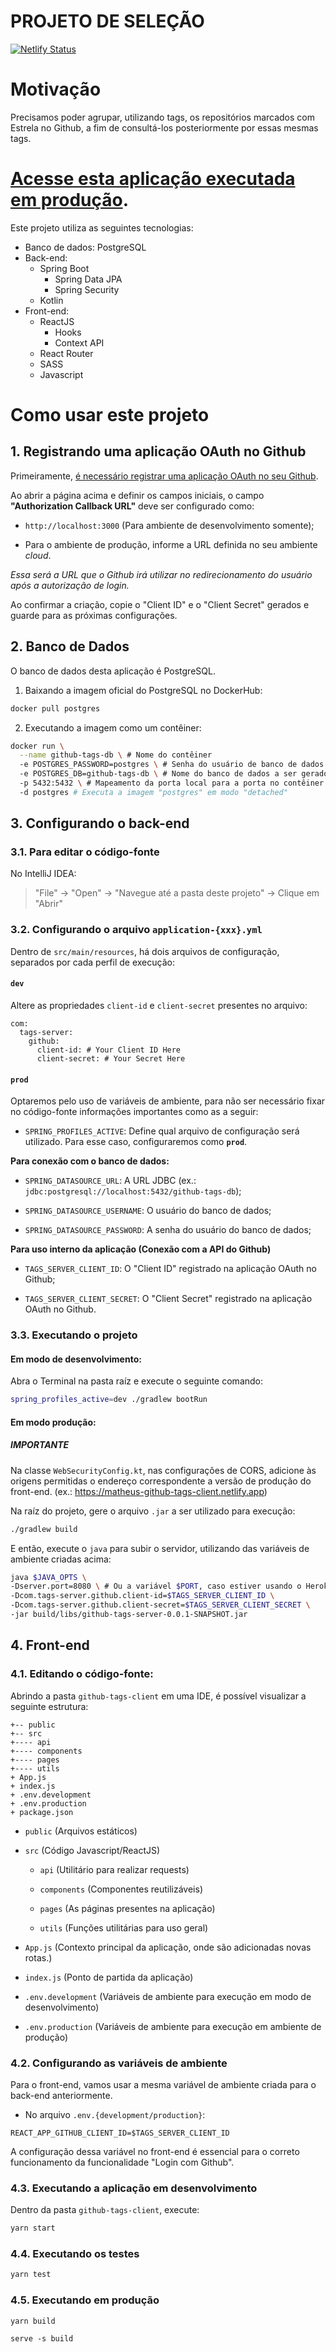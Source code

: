 # PROJETO DE SELEÇÃO

[![Netlify Status](https://api.netlify.com/api/v1/badges/9eab1ae2-909e-43e2-979a-9f88675d1e22/deploy-status)](https://app.netlify.com/sites/matheus-github-tags-client/deploys)

# Motivação

Precisamos poder agrupar, utilizando tags, os repositórios marcados com Estrela no Github, a fim de consultá-los posteriormente por essas mesmas tags.

# [Acesse esta aplicação executada em produção](https://matheus-github-tags-client.netlify.app).

Este projeto utiliza as seguintes tecnologias:

* Banco de dados: PostgreSQL
* Back-end:
  * Spring Boot
    * Spring Data JPA
    * Spring Security
  * Kotlin
* Front-end:
  * ReactJS
    * Hooks
    * Context API
  * React Router
  * SASS
  * Javascript


# Como usar este projeto

## 1. Registrando uma aplicação OAuth no Github

Primeiramente, [é necessário registrar uma aplicação OAuth no seu Github](https://github.com/settings/applications/new).

Ao abrir a página acima e definir os campos iniciais, o campo **"Authorization Callback URL"** deve ser configurado como:

* `http://localhost:3000` (Para ambiente de desenvolvimento somente);

* Para o ambiente de produção, informe a URL definida no seu ambiente _cloud_. 

*Essa será a URL que o Github irá utilizar no redirecionamento do usuário após a autorização de login.*

Ao confirmar a criação, copie o "Client ID" e o "Client Secret" gerados e guarde para as próximas configurações.

## 2. Banco de Dados

O banco de dados desta aplicação é PostgreSQL.

1. Baixando a imagem oficial do PostgreSQL no DockerHub:

```bash
docker pull postgres
```

2. Executando a imagem como um contêiner:

```bash
docker run \
  --name github-tags-db \ # Nome do contêiner
  -e POSTGRES_PASSWORD=postgres \ # Senha do usuário de banco de dados
  -e POSTGRES_DB=github-tags-db \ # Nome do banco de dados a ser gerado na inicialização
  -p 5432:5432 \ # Mapeamento da porta local para a porta no contêiner
  -d postgres # Executa a imagem "postgres" em modo "detached"
```

## 3. Configurando o back-end

### 3.1. Para editar o código-fonte

No IntelliJ IDEA:

> "File" -> "Open" -> "Navegue até a pasta deste projeto" -> Clique em "Abrir"

### 3.2. Configurando o arquivo `application-{xxx}.yml` 

Dentro de `src/main/resources`, há dois arquivos de configuração, separados por cada perfil de execução:

#### `dev`

Altere as propriedades `client-id` e `client-secret` presentes no arquivo:

```
com:
  tags-server:
    github:
      client-id: # Your Client ID Here
      client-secret: # Your Secret Here
```

#### `prod`

Optaremos pelo uso de variáveis de ambiente, para não ser necessário fixar no código-fonte informações importantes como as a seguir:

- `SPRING_PROFILES_ACTIVE`: Define qual arquivo de configuração será utilizado. Para esse caso, configuraremos como **`prod`**.

**Para conexão com o banco de dados:**

- `SPRING_DATASOURCE_URL`: A URL JDBC (ex.: `jdbc:postgresql://localhost:5432/github-tags-db`);

- `SPRING_DATASOURCE_USERNAME`: O usuário do banco de dados;

- `SPRING_DATASOURCE_PASSWORD`: A senha do usuário do banco de dados;


**Para uso interno da aplicação (Conexão com a API do Github)**

- `TAGS_SERVER_CLIENT_ID`: O "Client ID" registrado na aplicação OAuth no Github;

- `TAGS_SERVER_CLIENT_SECRET`: O "Client Secret" registrado na aplicação OAuth no Github.


### 3.3. Executando o projeto

#### Em modo de desenvolvimento:

Abra o Terminal na pasta raíz e execute o seguinte comando:

```bash
spring_profiles_active=dev ./gradlew bootRun
```

#### Em modo produção:

##### **IMPORTANTE**

Na classe `WebSecurityConfig.kt`, nas configurações de CORS, adicione às origens permitidas o endereço correspondente a versão de produção do front-end.
(ex.: https://matheus-github-tags-client.netlify.app)

Na raíz do projeto, gere o arquivo `.jar` a ser utilizado para execução:

```bash
./gradlew build
```

E então, execute o `java` para subir o servidor, utilizando das variáveis de ambiente criadas acima:

```bash
java $JAVA_OPTS \
-Dserver.port=8080 \ # Ou a variável $PORT, caso estiver usando o Heroku
-Dcom.tags-server.github.client-id=$TAGS_SERVER_CLIENT_ID \
-Dcom.tags-server.github.client-secret=$TAGS_SERVER_CLIENT_SECRET \
-jar build/libs/github-tags-server-0.0.1-SNAPSHOT.jar
```

## 4. Front-end

### 4.1. Editando o código-fonte:

Abrindo a pasta `github-tags-client` em uma IDE, é possível visualizar a seguinte estrutura:

```
+-- public
+-- src
+---- api
+---- components
+---- pages
+---- utils
+ App.js
+ index.js
+ .env.development
+ .env.production
+ package.json
```

- `public` (Arquivos estáticos)

- `src` (Código Javascript/ReactJS)
  
  - `api` (Utilitário para realizar requests)
  
  - `components` (Componentes reutilizáveis)
  
  - `pages` (As páginas presentes na aplicação)
  
  - `utils` (Funções utilitárias para uso geral)

- `App.js` (Contexto principal da aplicação, onde são adicionadas novas rotas.)

- `index.js` (Ponto de partida da aplicação)

- `.env.development` (Variáveis de ambiente para execução em modo de desenvolvimento)

- `.env.production` (Variáveis de ambiente para execução em ambiente de produção)

### 4.2. Configurando as variáveis de ambiente

Para o front-end, vamos usar a mesma variável de ambiente criada para o back-end anteriormente.

- No arquivo `.env.{development/production}`:

```env
REACT_APP_GITHUB_CLIENT_ID=$TAGS_SERVER_CLIENT_ID
```

A configuração dessa variável no front-end é essencial para o correto funcionamento da funcionalidade "Login com Github".

### 4.3. Executando a aplicação em desenvolvimento

Dentro da pasta `github-tags-client`, execute:
```bash
yarn start
```

### 4.4. Executando os testes

```bash
yarn test
```

### 4.5. Executando em produção

```bash
yarn build
```

```
serve -s build
```
